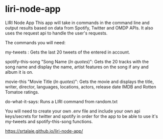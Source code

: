 # liri-node-app
LIRI Node App
This app will take in commands in the command line and output results based on data from Spotify, Twitter and OMDP APIs.
It also uses the request api to handle the user's requests.

The commands you will need:

my-tweets <Account Name>: Gets the last 20 tweets of the entered in account.
 
spotify-this-song "Song Name (*In quotes*)": Gets the 20 tracks with the song name and display the name, artist features on the song if any and album it is on.

movie-this "Movie Title (*In quotes*)": Gets the movie and displays the title, writer, director, languages, locations, actors, release date IMDB and Rotten Tomatoe ratings.

do-what-it-says: Runs a LIRI command from random.txt

You will need to create your own .env file and include your own api keys/secrets for twitter and spotify in order for the app to be able to use it's my-tweets and spotify-this-song functions.

https://srtalaie.github.io/liri-node-app/
